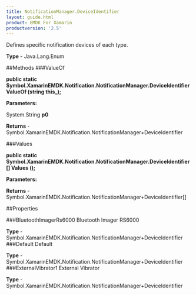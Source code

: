 ```yaml
---
title: NotificationManager.DeviceIdentifier
layout: guide.html
product: EMDK For Xamarin 
productversion: '2.5' 
---
```

Defines specific notification devices of each type.

**Type** - Java.Lang.Enum

##Methods
###ValueOf

**public static Symbol.XamarinEMDK.Notification.NotificationManager.DeviceIdentifier ValueOf (string this_);**


        

**Parameters:**

System.String **p0** 

**Returns** - Symbol.XamarinEMDK.Notification.NotificationManager+DeviceIdentifier

###Values

**public static Symbol.XamarinEMDK.Notification.NotificationManager.DeviceIdentifier[] Values ();**


        

**Parameters:**

**Returns** - Symbol.XamarinEMDK.Notification.NotificationManager+DeviceIdentifier[]

##Properties

###BluetoothImagerRs6000
Bluetooth Imager RS6000

**Type** - Symbol.XamarinEMDK.Notification.NotificationManager+DeviceIdentifier
###Default
Default

**Type** - Symbol.XamarinEMDK.Notification.NotificationManager+DeviceIdentifier
###ExternalVibrator1
External Vibrator

**Type** - Symbol.XamarinEMDK.Notification.NotificationManager+DeviceIdentifier

